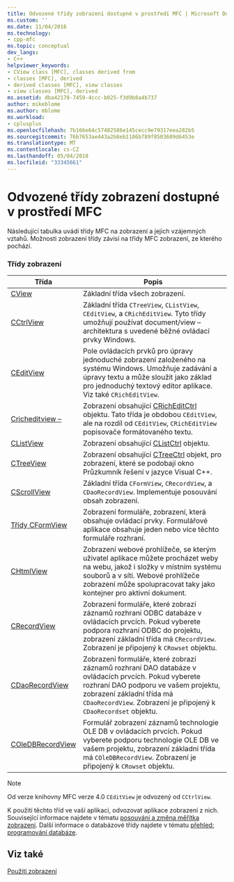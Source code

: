```yaml
---
title: Odvozené třídy zobrazení dostupné v prostředí MFC | Microsoft Docs
ms.custom: ''
ms.date: 11/04/2016
ms.technology:
- cpp-mfc
ms.topic: conceptual
dev_langs:
- C++
helpviewer_keywords:
- CView class [MFC], classes derived from
- classes [MFC], derived
- derived classes [MFC], view classes
- view classes [MFC], derived
ms.assetid: dba42178-7459-4ccc-b025-f3d9b8a4b737
author: mikeblome
ms.author: mblome
ms.workload:
- cplusplus
ms.openlocfilehash: 7b166e64c57482586e145cecc9e79317eea282b5
ms.sourcegitcommit: 76b7653ae443a2b8eb1186b789f8503609d6453e
ms.translationtype: MT
ms.contentlocale: cs-CZ
ms.lasthandoff: 05/04/2018
ms.locfileid: "33345661"
---
```

# <a name="derived-view-classes-available-in-mfc"></a>Odvozené třídy zobrazení dostupné v prostředí MFC
Následující tabulka uvádí třídy MFC na zobrazení a jejich vzájemných vztahů. Možnosti zobrazení třídy závisí na třídy MFC zobrazení, ze kterého pochází.  
  
### <a name="view-classes"></a>Třídy zobrazení  
  
|Třída|Popis|  
|-----------|-----------------|  
|[CView](../mfc/reference/cview-class.md)|Základní třída všech zobrazení.|  
|[CCtrlView](../mfc/reference/cctrlview-class.md)|Základní třída `CTreeView`, `CListView`, `CEditView`, a `CRichEditView`. Tyto třídy umožňují používat document/view – architektura s uvedené běžné ovládací prvky Windows.|  
|[CEditView](../mfc/reference/ceditview-class.md)|Pole ovládacích prvků pro úpravy jednoduché zobrazení založeného na systému Windows. Umožňuje zadávání a úpravy textu a může sloužit jako základ pro jednoduchý textový editor aplikace. Viz také `CRichEditView`.|  
|[Cricheditview –](../mfc/reference/cricheditview-class.md)|Zobrazení obsahující [CRichEditCtrl](../mfc/reference/cricheditctrl-class.md) objektu. Tato třída je obdobou `CEditView`, ale na rozdíl od `CEditView`, `CRichEditView` popisovače formátovaného textu.|  
|[CListView](../mfc/reference/clistview-class.md)|Zobrazení obsahující [CListCtrl](../mfc/reference/clistctrl-class.md) objektu.|  
|[CTreeView](../mfc/reference/ctreeview-class.md)|Zobrazení obsahující [CTreeCtrl](../mfc/reference/ctreectrl-class.md) objekt, pro zobrazení, které se podobají okno Průzkumník řešení v jazyce Visual C++.|  
|[CScrollView](../mfc/reference/cscrollview-class.md)|Základní třída `CFormView`, `CRecordView`, a `CDaoRecordView`. Implementuje posouvání obsah zobrazení.|  
|[Třídy CFormView](../mfc/reference/cformview-class.md)|Zobrazení formuláře, zobrazení, která obsahuje ovládací prvky. Formulářové aplikace obsahuje jeden nebo více těchto formuláře rozhraní.|  
|[CHtmlView](../mfc/reference/chtmlview-class.md)|Zobrazení webové prohlížeče, se kterým uživatel aplikace můžete procházet weby na webu, jakož i složky v místním systému souborů a v síti. Webové prohlížeče zobrazení může spolupracovat taky jako kontejner pro aktivní dokument.|  
|[CRecordView](../mfc/reference/crecordview-class.md)|Zobrazení formuláře, které zobrazí záznamů rozhraní ODBC databáze v ovládacích prvcích. Pokud vyberete podpora rozhraní ODBC do projektu, zobrazení základní třída má `CRecordView`. Zobrazení je připojený k `CRowset` objektu.|  
|[CDaoRecordView](../mfc/reference/cdaorecordview-class.md)|Zobrazení formuláře, které zobrazí záznamů rozhraní DAO databáze v ovládacích prvcích. Pokud vyberete rozhraní DAO podporu ve vašem projektu, zobrazení základní třída má `CDaoRecordView`. Zobrazení je připojený k `CDaoRecordset` objektu.|  
|[COleDBRecordView](../mfc/reference/coledbrecordview-class.md)|Formulář zobrazení záznamů technologie OLE DB v ovládacích prvcích. Pokud vyberete podporu technologie OLE DB ve vašem projektu, zobrazení základní třída má `COleDBRecordView`. Zobrazení je připojený k `CRowset` objektu.|  
  
> [!NOTE]
>  Od verze knihovny MFC verze 4.0 `CEditView` je odvozený od `CCtrlView`.  
  
 K použití těchto tříd ve vaší aplikaci, odvozovat aplikace zobrazení z nich. Související informace najdete v tématu [posouvání a změna měřítka zobrazení](../mfc/scrolling-and-scaling-views.md). Další informace o databázové třídy najdete v tématu [přehled: programování databáze](../data/data-access-programming-mfc-atl.md).  
  
## <a name="see-also"></a>Viz také  
 [Použití zobrazení](../mfc/using-views.md)

